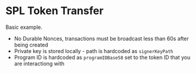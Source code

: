 # SPL Token Transfer

Basic example.

- No Durable Nonces, transactions must be broadcast less than 60s after being created
- Private key is stored locally - path is hardcoded as `signerKeyPath`
- Program ID is hardcoded as `programIDBase58` set to the token ID that you are interactiong with
